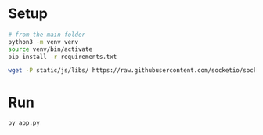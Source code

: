 # Setup

```bash
# from the main folder
python3 -m venv venv
source venv/bin/activate
pip install -r requirements.txt

wget -P static/js/libs/ https://raw.githubusercontent.com/socketio/socket.io-client/master/dist/socket.io.js
```

# Run

```bash
py app.py
```
